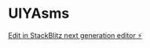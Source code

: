# UIYAsms

[Edit in StackBlitz next generation editor ⚡️](https://stackblitz.com/~/github.com/jacquemar/UIYAsms)